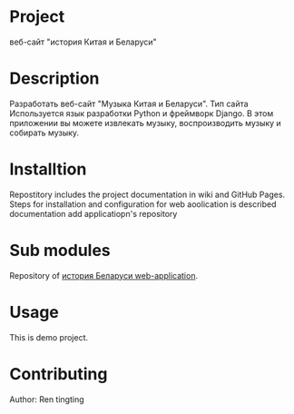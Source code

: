 # Project 

веб-сайт "история Китая и Беларуси"

# Description

Разработать веб-сайт "Музыка Китая и Беларуси". Тип сайта 
Используется язык разработки Python и фреймворк Django. 
В этом приложении вы можете извлекать музыку, воспроизводить музыку и собирать музыку. 

# Installtion

Repostitory includes the project documentation in wiki and GitHub Pages.
Steps for installation and configuration for web aoolication is described documentation add applicatiopn's repository

# Sub modules

Repository of [история Беларуси web-application](https://github.com/fpmi-hci-2023/project12b-web-renttt). 

# Usage

This is demo project.

# Contributing

Author: Ren tingting
